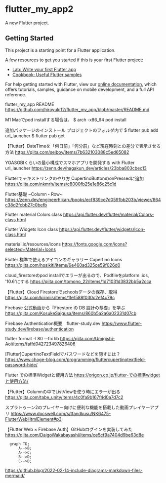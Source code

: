# flutter_my_app2

A new Flutter project.

## Getting Started

This project is a starting point for a Flutter application.

A few resources to get you started if this is your first Flutter project:

- [Lab: Write your first Flutter app](https://flutter.dev/docs/get-started/codelab)
- [Cookbook: Useful Flutter samples](https://flutter.dev/docs/cookbook)

For help getting started with Flutter, view our
[online documentation](https://flutter.dev/docs), which offers tutorials,
samples, guidance on mobile development, and a full API reference.


flutter_my_app README
https://github.com/hiroyuki12/flutter_my_app/blob/master/README.md

M1 Macでpod installする場合は、
$ arch -x86_64 pod install 

追加パッケージのインストール
プロジェクトのフォルダ内で
$ flutter pub add url_launcher 
$ flutter pub get

【Flutter】DateTimeを「何日前」「何分前」など現在時刻との差分で表示させる方法
https://qiita.com/seiboy/items/7b632103088c5ed65082

YOASOBIくらいの最小構成でスマホアプリを開発する with Flutter
url_launcher
https://zenn.dev/hagakun_dev/articles/23bba803cbec13

Flutterでテキストリンクのやり方
CupertinoButtonのonPressedに追加
https://qiita.com/nkmrh/items/c8000fb25e1e86c25c1d

Flutter基礎 ~Column・Row~
https://zenn.dev/engineerhikaru/books/ecf839ce7d0591bb203b/viewer/864c38d2fcbb27c0befb

Flutter material Colors class
https://api.flutter.dev/flutter/material/Colors-class.html

Flutter Widgets Icon class
https://api.flutter.dev/flutter/widgets/Icon-class.html

material.io/resources/icons
https://fonts.google.com/icons?selected=Material+Icons


Flutter 標準で使えるアイコンのギャラリー
Cupertino Icons
https://qiita.com/hosikiti/items/6e460ad325ce59f026d0

cloud_firestoreのpod installでエラーが出るので、Podfileをplatform :ios, '10.6'にする
https://qiita.com/tomono_22/items/1d71031d3832bb5a2cca

【Flutter】Cloud Firestoreでschoolsデータの保存、取得
https://qiita.com/kiiimiis/items/1fe1588f030c2ef4c79c

Firebase 公式動画から『Firestore の DB 設計の基礎』を学ぶ
https://qiita.com/KosukeSaigusa/items/860b5a2a6a02331d07cb

Firebase Authentication概要　flutter-study.dev
https://www.flutter-study.dev/firebase/authentication

flutter format -l 80 --fix lib
https://qiita.com/Umigishi-Aoi/items/faffd042723497826406

[Flutter]CupertinoTextFieldでパスワードなどを隠すには？
https://www.choge-blog.com/programming/fluttercupertinotextfield-password-hide/

Flutter での標準Widgetと使用方法
https://origon.co.jp/flutter-での標準widgetと使用方法/

【Flutter】Columnの中でListViewを使う時にエラーが出る
https://qiita.com/tabe_unity/items/4c0fa9b167f4d0a7d7c2

スプラトゥーン2のプレイヤー向けに便利な機能を搭載した動画プレイヤーアプリ
https://www.docswell.com/s/tfandkusu/NK6475-FlutterWebHtmlElement#p3

【Flutter Web × Firebase Auth】GitHubログインを実装してみた
https://qiita.com/DaigoWakabayashi/items/ce5cf9a7404d9be63d8e

```mermaid
  graph TD;
      A-->B;
      A-->C;
      B-->D;
      C-->D;
```

https://github.blog/2022-02-14-include-diagrams-markdown-files-mermaid/

